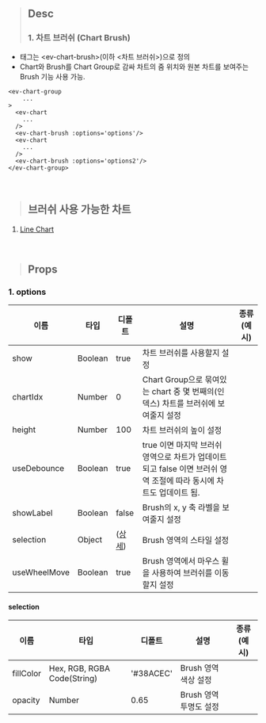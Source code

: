 >## Desc
>### 1. 차트 브러쉬 (Chart Brush)
 - 태그는 &lt;ev-chart-brush&gt;(이하 <차트 브러쉬>)으로 정의
 - Chart와 Brush를 Chart Group로 감싸 차트의 줌 위치와 원본 차트를 보여주는 Brush 기능 사용 가능.

```
<ev-chart-group
    ...
>
  <ev-chart
    ...
  />
  <ev-chart-brush :options='options'/>
  <ev-chart
    ...
  />
  <ev-chart-brush :options='options2'/>
</ev-chart-group>
```   
<br/>
   
>## 브러쉬 사용 가능한 차트
1. [Line Chart](../lineChart)

<br/>

>## Props
### 1. options
| 이름          | 타입      | 디폴트                | 설명                                                                      | 종류(예시)                       | 
|-------------|---------|--------------------|-------------------------------------------------------------------------|---------------------------------------------------|
| show        | Boolean | true               | 차트 브러쉬를 사용할지 설정                                                         |                              |
| chartIdx    | Number  | 0                  | Chart Group으로 묶여있는 chart 중 몇 번째의(인덱스) 차트를 브러쉬에 보여줄지 설정                  |                              |
| height      | Number  | 100                | 차트 브러쉬의 높이 설정                                                           |                                 |
| useDebounce | Boolean | true               | true 이면 마지막 브러쉬 영역으로 차트가 업데이트 되고 false 이면 브러쉬 영역 조절에 따라 동시에 차트도 업데이트 됨. |                                 |
| showLabel   | Boolean | false              | Brush의 x, y 축 라벨을 보여줄지 설정                                               |                                 |
| selection   | Object  | ([상세](#selection)) | Brush 영역의 스타일 설정                                                        |                                 |
| useWheelMove | Boolean | true               | Brush 영역에서 마우스 휠을 사용하여 브러쉬를 이동할지 설정                           |                                 |

#### selection
| 이름         | 타입      | 디폴트  | 설명              | 종류(예시)                       | 
|------------|---------|------|-----------------|---------------------------------------------------|
| fillColor  | Hex, RGB, RGBA Code(String) | '#38ACEC' | Brush 영역 색상 설정  |                              |
| opacity    | Number  | 0.65 | Brush 영역 투명도 설정 |                              |
